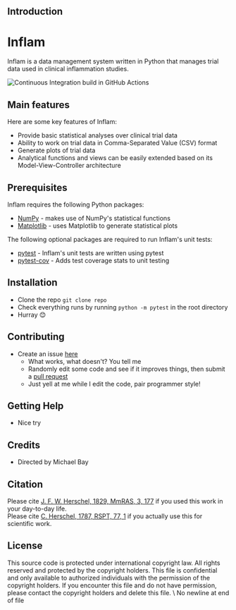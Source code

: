 ## Introduction

# Inflam
Inflam is a data management system written in Python that manages trial data used in clinical inflammation studies.

![Continuous Integration build in GitHub Actions](https://github.com/<nadinespy>/python-intermediate-inflammation/workflows/CI/badge.svg?branch=main)

## Main features
Here are some key features of Inflam:

- Provide basic statistical analyses over clinical trial data
- Ability to work on trial data in Comma-Separated Value (CSV) format
- Generate plots of trial data
- Analytical functions and views can be easily extended based on its Model-View-Controller architecture

## Prerequisites
Inflam requires the following Python packages:

- [NumPy](https://www.numpy.org/) - makes use of NumPy's statistical functions
- [Matplotlib](https://matplotlib.org/stable/index.html) - uses Matplotlib to generate statistical plots

The following optional packages are required to run Inflam's unit tests:

- [pytest](https://docs.pytest.org/en/stable/) - Inflam's unit tests are written using pytest
- [pytest-cov](https://pypi.org/project/pytest-cov/) - Adds test coverage stats to unit testing

## Installation
- Clone the repo ``git clone repo``
- Check everything runs by running ``python -m pytest`` in the root directory
- Hurray 😊

## Contributing
- Create an issue [here](https://github.com/Onoddil/python-intermediate-inflammation/issues)
  - What works, what doesn't? You tell me
  - Randomly edit some code and see if it improves things, then submit a [pull request](https://github.com/Onoddil/python-intermediate-inflammation/pulls)
  - Just yell at me while I edit the code, pair programmer style!

## Getting Help
- Nice try

## Credits
- Directed by Michael Bay

## Citation
Please cite [J. F. W. Herschel, 1829, MmRAS, 3, 177](https://ui.adsabs.harvard.edu/abs/1829MmRAS...3..177H/abstract) if you used this work in your day-to-day life.  
Please cite [C. Herschel, 1787, RSPT, 77, 1](https://ui.adsabs.harvard.edu/abs/1787RSPT...77....1H/abstract) if you actually use this for scientific work.

## License
This source code is protected under international copyright law.  All rights reserved and protected by the copyright holders.
This file is confidential and only available to authorized individuals with the
permission of the copyright holders.  If you encounter this file and do not have
permission, please contact the copyright holders and delete this file.
\ No newline at end of file
